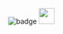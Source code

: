 
<img src="https://www.codewars.com/users/EvgeniiK99/badges/small" alt="badge">
<img height="32" width="32"src="https://cdn.simpleicons.org/telegram/black">

